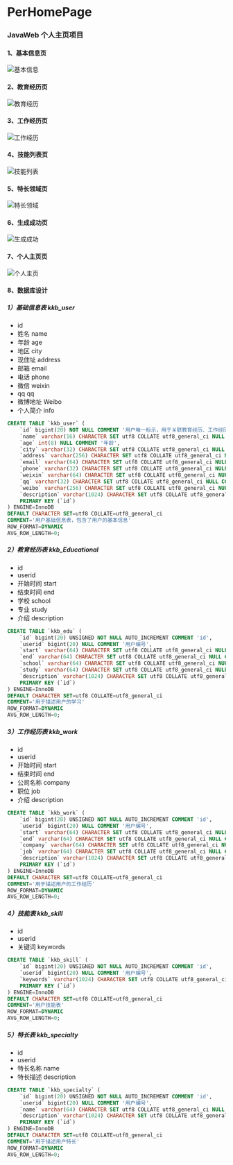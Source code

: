 # PerHomePage
### JavaWeb 个人主页项目 

#### 1、基本信息页
![基本信息](https://user-images.githubusercontent.com/66428632/120834754-0b488380-c596-11eb-9a27-dc87d11d56df.png)

#### 2、教育经历页
![教育经历](https://user-images.githubusercontent.com/66428632/120835235-a2154000-c596-11eb-91d4-3d61859e070d.png)

#### 3、工作经历页
![工作经历](https://user-images.githubusercontent.com/66428632/120835380-d38e0b80-c596-11eb-8ad4-e6c8b69bd0af.png)

#### 4、技能列表页
![技能列表](https://user-images.githubusercontent.com/66428632/120835442-e99bcc00-c596-11eb-804f-2c6702fd3b64.png)

#### 5、特长领域页
![特长领域](https://user-images.githubusercontent.com/66428632/120835523-00422300-c597-11eb-95b2-48c829cba843.png)

#### 6、生成成功页
![生成成功](https://user-images.githubusercontent.com/66428632/120835762-531bda80-c597-11eb-8f03-67013bb24f21.png)

#### 7、个人主页页
![个人主页](https://user-images.githubusercontent.com/66428632/120836079-befe4300-c597-11eb-9342-60fa57d6d528.png)

#### 8、数据库设计

##### 1）基础信息表 kkb_user

* id 
* 姓名 name
* 年龄 age
* 地区 city
* 现住址 address
* 邮箱 email
* 电话 phone
* 微信 weixin
* qq qq
* 微博地址 Weibo
* 个人简介 info

```sql
CREATE TABLE `kkb_user` (
	`id` bigint(20) NOT NULL COMMENT '用户唯一标示，用于关联教育经历、工作经历、特长以及技能列表',
	`name` varchar(16) CHARACTER SET utf8 COLLATE utf8_general_ci NULL COMMENT '姓名',
	`age` int(8) NULL COMMENT '年龄',
	`city` varchar(32) CHARACTER SET utf8 COLLATE utf8_general_ci NULL COMMENT '地区城市',
	`address` varchar(256) CHARACTER SET utf8 COLLATE utf8_general_ci NULL COMMENT '详细地址',
	`email` varchar(64) CHARACTER SET utf8 COLLATE utf8_general_ci NULL COMMENT '邮箱地址',
	`phone` varchar(32) CHARACTER SET utf8 COLLATE utf8_general_ci NULL COMMENT '电话或手机号码',
	`weixin` varchar(64) CHARACTER SET utf8 COLLATE utf8_general_ci NULL COMMENT '微信号码',
	`qq` varchar(32) CHARACTER SET utf8 COLLATE utf8_general_ci NULL COMMENT 'qq号码',
	`weibo` varchar(256) CHARACTER SET utf8 COLLATE utf8_general_ci NULL COMMENT '微博地址',
	`description` varchar(1024) CHARACTER SET utf8 COLLATE utf8_general_ci NULL COMMENT '个人简介',
	PRIMARY KEY (`id`)
) ENGINE=InnoDB
DEFAULT CHARACTER SET=utf8 COLLATE=utf8_general_ci
COMMENT='用户基础信息表，包含了用户的基本信息'
ROW_FORMAT=DYNAMIC
AVG_ROW_LENGTH=0;

```



##### 2）教育经历表 kkb_Educational

* id
* userid
* 开始时间 start
* 结束时间 end
* 学校 school
* 专业 study
* 介绍 description

```sql
CREATE TABLE `kkb_edu` (
	`id` bigint(20) UNSIGNED NOT NULL AUTO_INCREMENT COMMENT 'id',
	`userid` bigint(20) NULL COMMENT '用户编号',
	`start` varchar(64) CHARACTER SET utf8 COLLATE utf8_general_ci NULL COMMENT '开始时间',
	`end` varchar(64) CHARACTER SET utf8 COLLATE utf8_general_ci NULL COMMENT '结束时间',
	`school` varchar(64) CHARACTER SET utf8 COLLATE utf8_general_ci NULL COMMENT '学校',
	`study` varchar(64) CHARACTER SET utf8 COLLATE utf8_general_ci NULL COMMENT '专业名称',
	`description` varchar(1024) CHARACTER SET utf8 COLLATE utf8_general_ci NULL COMMENT '描述',
	PRIMARY KEY (`id`)
) ENGINE=InnoDB
DEFAULT CHARACTER SET=utf8 COLLATE=utf8_general_ci
COMMENT='用于描述用户的学习'
ROW_FORMAT=DYNAMIC
AVG_ROW_LENGTH=0;

```

##### 3）工作经历表 kkb_work

* id
* userid
* 开始时间 start
* 结束时间 end
* 公司名称 company
* 职位 job
* 介绍 description

```sql
CREATE TABLE `kkb_work` (
	`id` bigint(20) UNSIGNED NOT NULL AUTO_INCREMENT COMMENT 'id',
	`userid` bigint(20) NULL COMMENT '用户编号',
	`start` varchar(64) CHARACTER SET utf8 COLLATE utf8_general_ci NULL COMMENT '开始时间',
	`end` varchar(64) CHARACTER SET utf8 COLLATE utf8_general_ci NULL COMMENT '结束时间',
	`company` varchar(64) CHARACTER SET utf8 COLLATE utf8_general_ci NULL COMMENT '所在公司',
	`job` varchar(64) CHARACTER SET utf8 COLLATE utf8_general_ci NULL COMMENT '岗位名称',
	`description` varchar(1024) CHARACTER SET utf8 COLLATE utf8_general_ci NULL COMMENT '工作描述',
	PRIMARY KEY (`id`)
) ENGINE=InnoDB
DEFAULT CHARACTER SET=utf8 COLLATE=utf8_general_ci
COMMENT='用于描述用户的工作经历'
ROW_FORMAT=DYNAMIC
AVG_ROW_LENGTH=0;

```

##### 4）技能表 kkb_skill

* id
* userid
* 关键词 keywords

```sql
CREATE TABLE `kkb_skill` (
	`id` bigint(20) UNSIGNED NOT NULL AUTO_INCREMENT COMMENT 'id',
	`userid` bigint(20) NULL COMMENT '用户编号',
	`keywords` varchar(1024) CHARACTER SET utf8 COLLATE utf8_general_ci NULL COMMENT '用户的技能词列表',
	PRIMARY KEY (`id`)
) ENGINE=InnoDB
DEFAULT CHARACTER SET=utf8 COLLATE=utf8_general_ci
COMMENT='用户技能表'
ROW_FORMAT=DYNAMIC
AVG_ROW_LENGTH=0;

```

##### 5）特长表 kkb_specialty

* id
* userid
* 特长名称 name
* 特长描述 description

```sql
CREATE TABLE `kkb_specialty` (
	`id` bigint(20) UNSIGNED NOT NULL AUTO_INCREMENT COMMENT 'id',
	`userid` bigint(20) NULL COMMENT '用户编号',
	`name` varchar(64) CHARACTER SET utf8 COLLATE utf8_general_ci NULL COMMENT '特长名称',
	`description` varchar(1024) CHARACTER SET utf8 COLLATE utf8_general_ci NULL COMMENT '描述',
	PRIMARY KEY (`id`)
) ENGINE=InnoDB
DEFAULT CHARACTER SET=utf8 COLLATE=utf8_general_ci
COMMENT='用于描述用户特长'
ROW_FORMAT=DYNAMIC
AVG_ROW_LENGTH=0;

```

